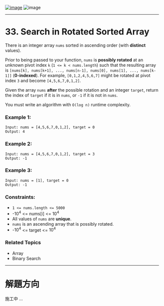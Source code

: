 [![image](https://img.shields.io/badge/Leetcode-Link-blue?logo=leetcode)](https://leetcode.com/problems/search-in-rotated-sorted-array/)
![image](https://img.shields.io/badge/Difficulty-Medium-yellow)

---

# 33. Search in Rotated Sorted Array

There is an integer array `nums` sorted in ascending order (with **distinct** values).

Prior to being passed to your function, `nums` is **possibly rotated** at an unknown pivot index `k` (`1 <= k < nums.length`) such that the resulting array is `[nums[k], nums[k+1], ..., nums[n-1], nums[0], nums[1], ..., nums[k-1]]` (**0-indexed**). For example, `[0,1,2,4,5,6,7]` might be rotated at pivot index `3` and become `[4,5,6,7,0,1,2]`.

Given the array `nums` **after** the possible rotation and an integer `target`, return the index of `target` if it is in `nums`, or `-1` if it is not in `nums`.

You must write an algorithm with `O(log n)` runtime complexity.
 
### Example 1:

```
Input: nums = [4,5,6,7,0,1,2], target = 0
Output: 4
```

### Example 2:

```
Input: nums = [4,5,6,7,0,1,2], target = 3
Output: -1
```

### Example 3:

```
Input: nums = [1], target = 0
Output: -1
```

### Constraints:

- `1 <= nums.length <= 5000`
- -$10^4$ <= nums[i] <= $10^4$
- All values of `nums` are **unique**.
- `nums` is an ascending array that is possibly rotated.
- -$10^4$ <= target <= $10^4$

### Related Topics

- Array
- Binary Search

---

# 解題方向

施工中 ...